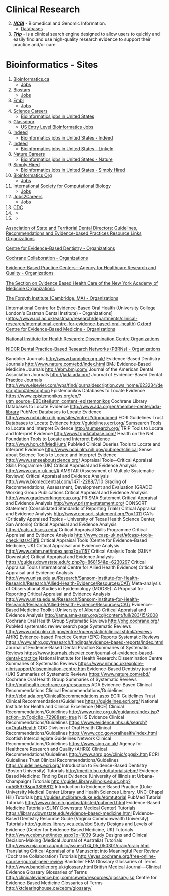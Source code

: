 # Clinical Research

2. [***NCBI***](https://www.ncbi.nlm.nih.gov/) - Biomedical and Genomic Information.
    * [Databases](https://www.ncbi.nlm.nih.gov/guide/all/)
1. [***Trip***](https://www.tripdatabase.com/how-to-use-trip) - is a clinical search engine designed to allow users to quickly and easily find and use high-quality research evidence to support their practice and/or care.


# Bioinformatics - Sites

1. [Bioinformatics.ca](https://bioinformatics.ca/)
    * [Jobs](https://bioinformatics.ca/job-postings/#/?&order=desc)
2. [Biostars](https://www.biostars.org/)
    * [Jobs](https://www.biostars.org/t/Jobs/)
3. [Embl](https://www.embl.de/index.php)
    * [Jobs](https://www.embl.de/jobs/searchjobs/index.php?newlang=1&loc=0&pos%5B%5D=0&srch_trm=&list=Search)
4. [Science Careers](https://jobs.sciencecareers.org/)
    * [Bioinformatics jobs in United States](https://jobs.sciencecareers.org/jobs/bioinformatics/united-states/)
5. [Glassdoor](https://www.glassdoor.com/index.htm)
    * [US Entry Level Bioinformatics Jobs](https://www.glassdoor.com/Job/us-entry-level-bioinformatics-jobs-SRCH_IL.0,2_IN1_KO3,29.htm)
6. [Indeed](https://www.indeed.com/?from=gnav-jobsearch--jasx)
    * [Bioinformatics jobs in United States - Indeed](https://www.indeed.com/jobs?q=bioinformatics&l=United+States&from=mobRdr&utm_source=%2Fm%2F&utm_medium=redir&utm_campaign=dt)
7. [Indeed](https://www.linkedin.com/jobs/bioinformatics-jobs?position=1&pageNum=0)
    * [Bioinformatics jobs in United States - LinkeIn](https://www.linkedin.com/jobs/bioinformatics-jobs?position=1&pageNum=0)
8. [Nature Careers](https://www.nature.com/naturecareers)
    * [Bioinformatics jobs in United States - Nature](https://www.nature.com/naturecareers/jobs/bioinformatics-jobs-in-united-states)
9. [Simply Hired]()
    * [Bioinformatics jobs in United States - Simply Hired](https://www.simplyhired.com/search?q=bioinformatics&job=VkYqWdgPNSPvuGEvpZCItudKtcV_P_bPhz8MCxwsdwNICHy-ydzrMw)
10. [Bioinformatics Org](https://www.bioinformatics.org/)
    * [Jobs](https://www.bioinformatics.org/jobs/)
11. [International Society for Computational Biology](https://www.iscb.org/)
    * [Jobs](https://careers.iscb.org/jobs)
12. [Jobs2Careers](https://www.jobs2careers.com/?q=&l=Rochester%2C%20NY)
    * [Jobs](https://www.jobs-to-careers.com/search?q=bioinformatics&l=14450%2C%20New%20York)
13. [CDC](https://jobs.cdc.gov/)
14. []()
    * []()
15. []()
    * []()
    
    
    
    
[Association of State and Territorial Dental Directors: Guidelines, Recommendations and Evidence-based Practices Resource Links	Organizations](http://www.astdd.org/index.php?template=resources.html)

[Centre for Evidence-Based Dentistry - Organizations](http://www.cebd.org/)

[Cochrane Collaboration - Organizations](http://www.cochrane.org/)

[Evidence-Based Practice Centers—Agency for Healthcare Research and Quality - Organizations](http://www.ahrq.gov/clinic/epcix.htm)

[The Section on Evidence Based Health Care of the New York Academy of Medicine	Organizations](http://www.ebmny.org/index.html)

[The Forsyth Institute (Cambridge, MA) - Organizations](http://forsyth.org/)

[International Centre for Evidence-Based Oral Health (University College London's Eastman Dental Institute)	- Organizations]	(https://www.ucl.ac.uk/eastman/research/departments/clinical-research/international-centre-for-evidence-based-oral-health)
[Oxford Centre for Evidence-Based Medicine	- Organizations](http://www.cebm.net/)

[National Institute for Health Research: Dissemination Centre	Organizations](https://www.nihr.ac.uk/explore-nihr/support/dissemination-centre.htm)

[NIDCR Dental Practice-Based Research Networks (PBRNs) - Organizations](https://www.nidcr.nih.gov/Research/DER/ClinicalResearch/DentalPracticeBasedResearchNetwork/)

Bandolier	Journals	http://www.bandolier.org.uk/
Evidence-Based Dentistry	Journals	http://www.nature.com/ebd/index.html
BMJ Evidence-Based Medicine	Journals	http://ebm.bmj.com/
Journal of the American Dental Association	Journals	http://jada.ada.org/
Journal of Evidence-Based Dental Practice	Journals	http://www.elsevier.com/wps/find/journaldescription.cws_home/623234/description#description
Epistemonikos	Databases to Locate Evidence	https://www.epistemonikos.org/en/?utm_source=EBDsite&utm_content=epistemonikos
Cochrane Library	Databases to Locate Evidence	http://www.ada.org/en/member-center/ada-library
PubMed	Databases to Locate Evidence	http://www.ncbi.nlm.nih.gov/sites/entrez?db=pubmed
ECRI Guidelines Trust	Databases to Locate Evidence	https://guidelines.ecri.org/
Sumsearch	Tools to Locate and Interpret Evidence	http://sumsearch.org/
TRIP	Tools to Locate and Interpret Evidence	http://www.tripdatabase.com/
Health on the Net Foundation	Tools to Locate and Interpret Evidence	http://www.hon.ch/MedHunt/
PubMed Clinical Queries	Tools to Locate and Interpret Evidence	http://www.ncbi.nlm.nih.gov/pubmed/clinical
Sense about Science	Tools to Locate and Interpret Evidence	http://www.senseaboutscience.org/
Appraisal Tools--Critical Appraisal Skills Programme (UK)	Critical Appraisal and Evidence Analysis	http://www.casp-uk.net/#
AMSTAR (Assessment of Multiple Systematic Reviews)	Critical Appraisal and Evidence Analysis	http://www.biomedcentral.com/1471-2288/7/10
Grading of Recommendations, Assessment, Development and Evaluation (GRADE) Working Group Publications	Critical Appraisal and Evidence Analysis	http://www.gradeworkinggroup.org/
PRISMA Statement	Critical Appraisal and Evidence Analysis	http://www.prisma-statement.org/
CONSORT Statement (Consolidated Standards of Reporting Trials)	Critical Appraisal and Evidence Analysis	http://www.consort-statement.org/?o=1011
CATs (Critically Appraised Topics - University of Texas Health Science Center, San Antonio)	Critical Appraisal and Evidence Analysis	https://cats.uthscsa.edu/
Critical Appraisal Skills Programme	Critical Appraisal and Evidence Analysis	http://www.casp-uk.net/#!casp-tools-checklists/c18f8
Critical Appraisal Tools (Centre for Evidence-Based Medicine, UK)	Critical Appraisal and Evidence Analysis	http://www.cebm.net/index.aspx?o=1157
Critical Analysis Tools (SUNY Downstate)	Critical Appraisal and Evidence Analysis	https://guides.downstate.edu/c.php?g=868154&p=6230297
Critical Appraisal Tools (International Centre for Allied Health Evidence)	Critical Appraisal and Evidence Analysis	http://www.unisa.edu.au/Research/Sansom-Institute-for-Health-Research/Research/Allied-Health-Evidence/Resources/CAT/
Meta-analysis of Observational Studies in Epidemiology (MOOSE): A Proposal for Reporting	Critical Appraisal and Evidence Analysis	http://www.unisa.edu.au/Research/Sansom-Institute-for-Health-Research/Research/Allied-Health-Evidence/Resources/CAT/
Evidence-Based Medicine Toolkit (University of Alberta)	Critical Appraisal and Evidence Analysis	http://jama.ama-assn.org/cgi/content/full/283/15/2008
Cochrane Oral Health Group	Systematic Reviews	http://ohg.cochrane.org/
PubMed systematic review search page	Systematic Reviews	http://www.ncbi.nlm.nih.gov/entrez/query/static/clinical.shtml#reviews
AHRQ Evidence-based Practice Center (EPC) Reports	Systematic Reviews	https://www.ahrq.gov/research/findings/evidence-based-reports/index.html
Journal of Evidence-Based Dental Practice	Summaries of Systematic Reviews	https://www.journals.elsevier.com/journal-of-evidence-based-dental-practice
National Institute for Health Research: Dissemination Centre	Summaries of Systematic Reviews	https://www.nihr.ac.uk/explore-nihr/support/dissemination-centre.htm
Evidence-Based Dentistry journal (UK)	Summaries of Systematic Reviews	https://www.nature.com/ebd/
Cochrane Oral Health Group	Summaries of Systematic Reviews	http://oralhealth.cochrane.org/resources
ADA Evidence-Based Clinical Recommendations	Clinical Recommendations/Guidelines	http://ebd.ada.org/ClinicalRecommendations.aspx
ECRI Guidelines Trust	Clinical Recommendations/Guidelines	https://guidelines.ecri.org/
National Institute for Health and Clinical Excellence (NICE)	Clinical Recommendations/Guidelines	http://www.nice.org.uk/guidance/index.jsp?action=byTopic&o=7298&set=true
NHS Evidence	Clinical Recommendations/Guidelines	https://www.evidence.nhs.uk/search?q=Oral+Health
CDC Division of Oral Health	Clinical Recommendations/Guidelines	https://www.cdc.gov/oralhealth/index.html
Scottish Intercollegiate Guidelines Network	Clinical Recommendations/Guidelines	https://www.sign.ac.uk/
Agency for Healthcare Research and Quality (AHRQ)	Clinical Recommendations/Guidelines	http://www.ahrq.gov/clinic/cpgsix.htm
ECRI Guidelines Trust	Clinical Recommendations/Guidelines	https://guidelines.ecri.org/
Introduction to Evidence-Based Dentistry (Boston University)	Tutorials	http://medlib.bu.edu/tutorials/ebm/
Evidence-Based Medicine: Finding Best Evidence (University of Illinois at Urbana-Champaign)	Tutorials	http://guides.library.illinois.edu/c.php?g=565979&p=3898812
Introduction to Evidence-Based Practice (Duke University Medical Center Library and Health Sciences Library, UNC-Chapel Hill)	Tutorials	http://guides.mclibrary.duke.edu/ebmtutorial
PubMed Tutorial	Tutorials	http://www.nlm.nih.gov/bsd/disted/pubmed.html
Evidence-Based Medicine Tutorials (SUNY Downstate Medical Center)	Tutorials	https://library.downstate.edu/evidence-based-medicine.html
Evidence-Based Dentistry Resource Guide (Virginia Commonwealth University)	Tutorials	http://guides.library.vcu.edu/ebd
Study Designs and Levels of Evidence (Center for Evidence-Based Medicine, UK)	Tutorials	http://www.cebm.net/index.aspx?o=1039
Study Designs and Clinical Decision-Making (Medical Journal of Australia)	Tutorials	http://www.mja.com.au/public/issues/174_05_050301/craig/craig.html
Translating Critical Appraisal of a Manuscript into Meaningful Peer Review (Cochrane Collaboration)	Tutorials	http://eyes.cochrane.org/free-online-course-journal-peer-review
Bandolier EBM Glossary	Glossaries of Terms	http://www.bandolier.org.uk/glossary.html
British Medical Journal—Clinical Evidence Glossary	Glossaries of Terms	http://clinicalevidence.bmj.com/ceweb/resources/glossary.jsp
Centre for Evidence-Based Medicine	Glossaries of Terms	http://ktclearinghouse.ca/cebm/glossary/    
 
